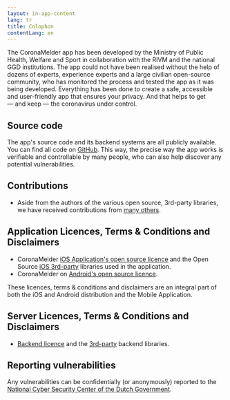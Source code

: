 ```yaml
---
layout: in-app-content
lang: tr
title: Colophon
contentLang: en
---
```




The CoronaMelder app has been developed by the Ministry of Public Health,
Welfare and Sport in collaboration with the RIVM and the national GGD
institutions. The app could not have been realised without the help of dozens of
experts, experience experts and a large civilian open-source community, who has
monitored the process and tested the app as it was being developed. Everything
has been done to create a safe, accessible and user-friendly app that ensures
your privacy. And that helps to get —&nbsp;and keep&nbsp;— the coronavirus under control.

## Source code

The app's source code and its backend systems are all publicly available. You
can find all code on [GitHub](https://github.com/minvws). This way, the precise
way the app works is verifiable and controllable by many people, who can also
help discover any potential vulnerabilities.

## Contributions

- Aside from the authors of the various open source, 3rd-party libraries, we
  have received contributions from
  [many others](https://raw.githubusercontent.com/minvws/nl-covid19-notification-app-design/master/%E2%9D%A4%EF%B8%8F).

## Application Licences, Terms & Conditions and Disclaimers

- CoronaMelder
  [iOS Application's open source licence](https://github.com/minvws/nl-covid19-notification-app-ios/blob/master/LICENSES.md)
  and the Open Source
  [iOS 3rd-party](https://github.com/minvws/nl-covid19-notification-app-ios/tree/master/licenses)
  libraries used in the application.
- CoronaMelder on
  [Android's open source licence](https://github.com/minvws/nl-covid19-notification-app-android/blob/master/LICENSES.md).

These licences, terms & conditions and disclaimers are an integral part of both
the iOS and Android distribution and the Mobile Application.

## Server Licences, Terms & Conditions and Disclaimers

- [Backend licence](https://github.com/minvws/nl-covid19-notification-app-backend/blob/master/LICENSES.md)
  and the
  [3rd-party](https://github.com/minvws/nl-covid19-notification-app-backend/tree/master/LICENSE)
  backend libraries.

## Reporting vulnerabilities

Any vulnerabilities can be confidentially (or anonymously) reported to the
[National Cyber Security Center of the Dutch Government](https://www.ncsc.nl/contact/kwetsbaarheid-melden).
